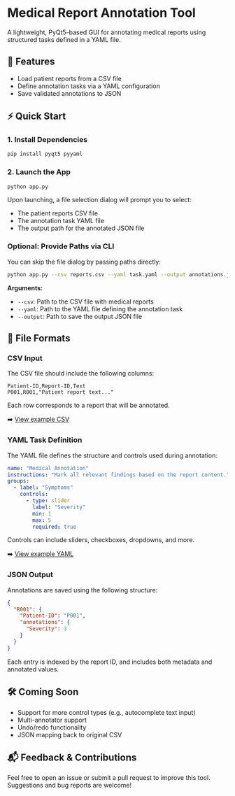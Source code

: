 # Medical Report Annotation Tool

A lightweight, PyQt5-based GUI for annotating medical reports using structured tasks defined in a YAML file.

## 🚀 Features

- Load patient reports from a CSV file  
- Define annotation tasks via a YAML configuration  
- Save validated annotations to JSON  

## ⚡ Quick Start

### 1. Install Dependencies

```bash
pip install pyqt5 pyyaml
```

### 2. Launch the App

```bash
python app.py
```

Upon launching, a file selection dialog will prompt you to select:

- The patient reports CSV file  
- The annotation task YAML file  
- The output path for the annotated JSON file  

### Optional: Provide Paths via CLI

You can skip the file dialog by passing paths directly:

```bash
python app.py --csv reports.csv --yaml task.yaml --output annotations.json
```

**Arguments:**

- `--csv`: Path to the CSV file with medical reports  
- `--yaml`: Path to the YAML file defining the annotation task  
- `--output`: Path to save the output JSON file

## 📁 File Formats

### CSV Input

The CSV file should include the following columns:

```csv
Patient-ID,Report-ID,Text
P001,R001,"Patient report text..."
```

Each row corresponds to a report that will be annotated.

➡️ [View example CSV](assets/example.csv)

### YAML Task Definition

The YAML file defines the structure and controls used during annotation:

```yaml
name: "Medical Annotation"
instructions: "Mark all relevant findings based on the report content."
groups:
  - label: "Symptoms"
    controls:
      - type: slider
        label: "Severity"
        min: 1
        max: 5
        required: true
```

Controls can include sliders, checkboxes, dropdowns, and more.

➡️ [View example YAML](assets/example.yaml)

### JSON Output

Annotations are saved using the following structure:

```json
{
  "R001": {
    "Patient-ID": "P001",
    "annotations": {
      "Severity": 3
    }
  }
}
```

Each entry is indexed by the report ID, and includes both metadata and annotated values.

## 🛠️ Coming Soon

- Support for more control types (e.g., autocomplete text input)  
- Multi-annotator support
- Undo/redo functionality  
- JSON mapping back to original CSV

## 📬 Feedback & Contributions

Feel free to open an issue or submit a pull request to improve this tool. Suggestions and bug reports are welcome!
